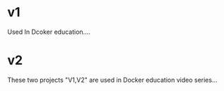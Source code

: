 # v1
Used In Dcoker education....
# v2 
These two  projects "V1,V2" are used in Docker education video series...
